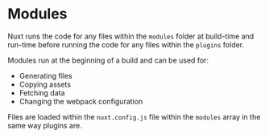 # Modules

Nuxt runs the code for any files within the `modules` folder at build-time and run-time before running the code for any files within the `plugins` folder.

Modules run at the beginning of a build and can be used for:

- Generating files
- Copying assets
- Fetching data
- Changing the webpack configuration

Files are loaded within the `nuxt.config.js` file within the `modules` array in the same way plugins are.

